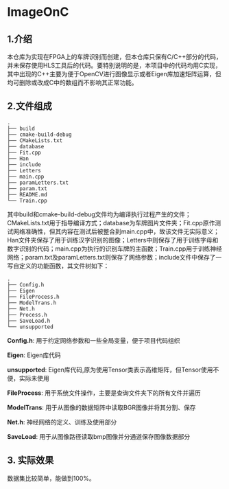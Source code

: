 # ImageOnC
## 1.介绍
本仓库为实现在FPGA上的车牌识别而创建，但本仓库只保有C/C++部分的代码，并未保存使用HLS工具后的代码。要特别说明的是，本项目中的代码均用C实现，其中出现的C++主要为便于OpenCV进行图像显示或者Eigen库加速矩阵运算，但均可删除或改成C中的数组而不影响其正常功能。
## 2.文件组成
```
.
├── build
├── cmake-build-debug
├── CMakeLists.txt
├── database
├── Fit.cpp
├── Han
├── include
├── Letters
├── main.cpp
├── paramLetters.txt
├── param.txt
├── README.md
└── Train.cpp
```

其中build和cmake-build-debug文件均为编译执行过程产生的文件；CMakeLists.txt用于指导编译方式；database为车牌图片文件夹；Fit.cpp原作测试网络准确性，但其内容在测试后被整合到main.cpp中，故该文件无实际意义；Han文件夹保存了用于训练汉字识别的图像；Letters中则保存了用于训练字母和数字识别的代码；main.cpp为执行的识别车牌的主函数；Train.cpp用于训练神经网络；param.txt及paramLetters.txt则保存了网络参数；include文件中保存了一写自定义的功能函数，其文件树如下：
```
.
├── Config.h
├── Eigen
├── FileProcess.h
├── ModelTrans.h
├── Net.h
├── Process.h
├── SaveLoad.h
└── unsupported
```
**Config.h**: 用于约定网络参数和一些全局变量，便于项目代码组织

**Eigen**: Eigen库代码

**unsupported**: Eigen库代码,原为使用Tensor类表示高维矩阵，但Tensor使用不便，实际未使用

**FileProcess**: 用于系统文件操作，主要是查询文件夹下的所有文件并遍历

**ModelTrans**: 用于从图像的数据矩阵中读取BGR图像并将其分割、保存

**Net.h**: 神经网络的定义、训练及使用部分

**SaveLoad**: 用于从图像路径读取bmp图像并分通道保存图像数据部分

## 3. 实际效果
数据集比较简单，能做到100%。




